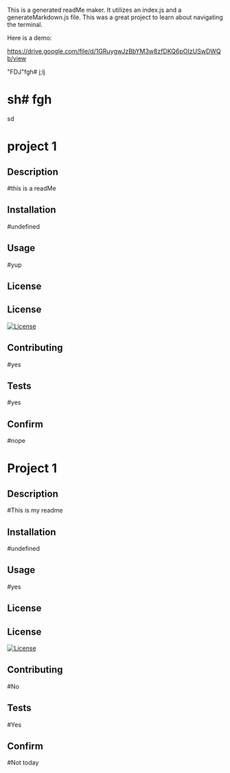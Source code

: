 This is a generated readMe maker. It utilizes an index.js and a generateMarkdown.js file. This was a great project to learn about navigating the terminal.

Here is a demo:

https://drive.google.com/file/d/1GRuygwJzBbYM3w8zfDKQ6pOIzUSwDWQb/view

















"FDJ"fgh# j;lj

# sh# fgh

  sd
  # project 1


  ## Description
  #this is a readMe


  ## Installation
  #undefined


  ## Usage
  #yup


   ## License
   ## License
[![License](https://img.shields.io/badge/License-mit-blue.svg)](https://opensource.org/licenses/mit)



  ## Contributing
  #yes


  ## Tests
  #yes


  ## Confirm
  #nope

 # Project 1


  ## Description
  #This is my readme


  ## Installation
  #undefined


  ## Usage
  #yes


   ## License
   ## License
[![License](https://img.shields.io/badge/License-Mit-blue.svg)](https://opensource.org/licenses/Mit)



  ## Contributing
  #No


  ## Tests
  #Yes


  ## Confirm
  #Not today

 